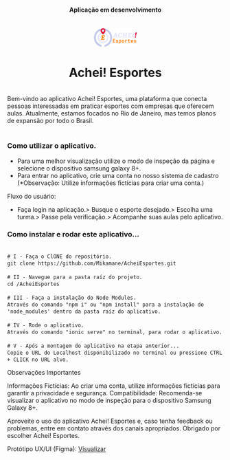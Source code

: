 <div align="center">
  <h4>Aplicação em desenvolvimento</h4>
</div>
<br/>

<div align="center">
  <img src="./src/assets/icon&logo/logo.svg" width="20%" /> <h1>Achei! Esportes</h1>
</div>

<br/>
Bem-vindo ao aplicativo Achei! Esportes, uma plataforma que conecta pessoas interessadas em praticar esportes com empresas que oferecem aulas. Atualmente, estamos focados no Rio de Janeiro, mas temos planos de expansão por todo o Brasil.<br/>
<br/>

### Como utilizar o aplicativo.

- Para uma melhor visualização utilize o modo de inspeção da página e selecione o dispositivo samsung galaxy 8+.<br/>
- Para entrar no aplicativo, crie uma conta no nosso sistema de cadastro (\*Observação: Utilize informações fictícias para criar uma conta.) <br/>

Fluxo do usuário:<br/>

-  Faça login na aplicação.> Busque o esporte desejado.> Escolha uma turma.>  Passe pela verificação.> Acompanhe suas aulas pelo aplicativo.<br/>

### Como instalar e rodar este aplicativo...

```Todos os passos são utilizando o -Git Bash-

# I - Faça o ClONE do repositório.
git clone https://github.com/Mikamane/AcheiEsportes.git

# II - Navegue para a pasta raíz do projeto.
cd /AcheiEsportes

# III - Faça a instalação do Node Modules.
Através do comando "npm i" ou "npm install" para a instalação do 'node_modules' dentro da pasta raíz do aplicativo.

# IV - Rode o aplicativo.
Através do comando "ionic serve" no terminal, para rodar o aplicativo.

# V - Após a montagem do aplicativo na etapa anterior...
Copie o URL do Localhost disponibilizado no terminal ou pressione CTRL + CLICK no URL alvo.
```

Observações Importantes

Informações Fictícias: Ao criar uma conta, utilize informações fictícias para garantir a privacidade e segurança.
Compatibilidade: Recomenda-se visualizar o aplicativo no modo de inspeção para o dispositivo Samsung Galaxy 8+.


Aproveite o uso do aplicativo Achei! Esportes e, caso tenha feedback ou problemas, entre em contato através dos canais apropriados. Obrigado por escolher Achei! Esportes.



Protótipo UX/UI (Figma): <a href="https://www.figma.com/embed?embed_host=share&url=https%3A%2F%2Fwww.figma.com%2Fproto%2F94rsdTbvtCOsRpVNSc5LO8%2FAchei!-Esportes%3Ftype%3Ddesign%26node-id%3D232-2%26t%3DVtVkp7Pe6v23Frhh-1%26scaling%3Dscale-down%26page-id%3D0%253A1%26starting-point-node-id%3D232%253A2%26show-proto-sidebar%3D1%26mode%3Ddesign
">Visualizar</a> 


